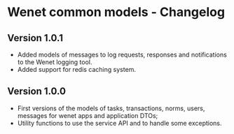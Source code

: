 # Wenet common models - Changelog

## Version 1.0.1
- Added models of messages to log requests, responses and notifications to the Wenet logging tool.
- Added support for redis caching system.

## Version 1.0.0
- First versions of the models of tasks, transactions, norms, users, messages for wenet apps and application DTOs;
- Utility functions to use the service API and to handle some exceptions.
